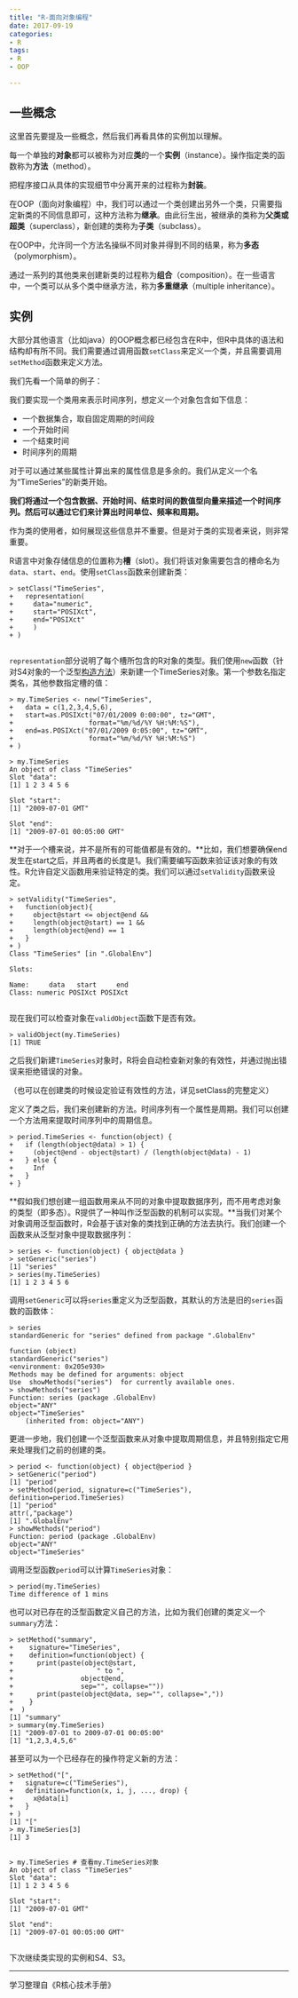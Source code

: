 ```yaml
---
title: "R-面向对象编程"
date: 2017-09-19
categories: 
- R
tags:
- R
- OOP

---
```


## 一些概念

这里首先要提及一些概念，然后我们再看具体的实例加以理解。

<!-- more -->

每一个单独的**对象**都可以被称为对应**类**的一个**实例**（instance）。操作指定类的函数称为**方法**（method）。

把程序接口从具体的实现细节中分离开来的过程称为**封装**。

在OOP（面向对象编程）中，我们可以通过一个类创建出另外一个类，只需要指定新类的不同信息即可，这种方法称为**继承**。由此衍生出，被继承的类称为**父类或超类**（superclass），新创建的类称为**子类**（subclass）。

在OOP中，允许同一个方法名操纵不同对象并得到不同的结果，称为**多态**（polymorphism）。

通过一系列的其他类来创建新类的过程称为**组合**（composition）。在一些语言中，一个类可以从多个类中继承方法，称为**多重继承**（multiple inheritance）。

## 实例

大部分其他语言（比如java）的OOP概念都已经包含在R中，但R中具体的语法和结构却有所不同。我们需要通过调用函数`setClass`来定义一个类，并且需要调用`setMethod`函数来定义方法。

我们先看一个简单的例子：

我们要实现一个类用来表示时间序列，想定义一个对象包含如下信息：

- 一个数据集合，取自固定周期的时间段
- 一个开始时间
- 一个结束时间
- 时间序列的周期

对于可以通过某些属性计算出来的属性信息是多余的。我们从定义一个名为“TimeSeries”的新类开始。

**我们将通过一个包含数据、开始时间、结束时间的数值型向量来描述一个时间序列。然后可以通过它们来计算出时间单位、频率和周期。**

作为类的使用者，如何展现这些信息并不重要。但是对于类的实现者来说，则非常重要。

R语言中对象存储信息的位置称为**槽**（slot）。我们将该对象需要包含的槽命名为`data`、`start`、`end`。使用`setClass`函数来创建新类：

```
> setClass("TimeSeries",
+   representation(
+     data="numeric",
+     start="POSIXct",
+     end="POSIXct"
+     )
+ )


```

`representation`部分说明了每个槽所包含的R对象的类型。我们使用`new`函数（针对S4对象的一个泛型[构造方法](https://baike.baidu.com/item/%E6%9E%84%E9%80%A0%E6%96%B9%E6%B3%95/10455265?fr=aladdin)）来新建一个TimeSeries对象。第一个参数名指定类名，其他参数指定槽的值：

```
> my.TimeSeries <- new("TimeSeries",
+   data = c(1,2,3,4,5,6),
+   start=as.POSIXct("07/01/2009 0:00:00", tz="GMT",
+                   format="%m/%d/%Y %H:%M:%S"),
+   end=as.POSIXct("07/01/2009 0:05:00", tz="GMT",
+                   format="%m/%d/%Y %H:%M:%S")
+ )

> my.TimeSeries
An object of class "TimeSeries"
Slot "data":
[1] 1 2 3 4 5 6

Slot "start":
[1] "2009-07-01 GMT"

Slot "end":
[1] "2009-07-01 00:05:00 GMT"

```

**对于一个槽来说，并不是所有的可能值都是有效的。**比如，我们想要确保end发生在start之后，并且两者的长度是1。我们需要编写函数来验证该对象的有效性。R允许自定义函数用来验证特定的类。我们可以通过`setValidity`函数来设定。

```
> setValidity("TimeSeries",
+   function(object){
+     object@start <= object@end &&
+     length(object@start) == 1 &&
+     length(object@end) == 1
+   }
+ )
Class "TimeSeries" [in ".GlobalEnv"]

Slots:
                              
Name:     data   start     end
Class: numeric POSIXct POSIXct


```

现在我们可以检查对象在`validObject`函数下是否有效。

```
> validObject(my.TimeSeries)
[1] TRUE

```

之后我们新建`TimeSeries`对象时，R将会自动检查新对象的有效性，并通过抛出错误来拒绝错误的对象。

（也可以在创建类的时候设定验证有效性的方法，详见setClass的完整定义）

定义了类之后，我们来创建新的方法。时间序列有一个属性是周期。我们可以创建一个方法用来提取时间序列中的周期信息。

```
> period.TimeSeries <- function(object) {
+   if (length(object@data) > 1) {
+     (object@end - object@start) / (length(object@data) - 1)
+   } else {
+     Inf
+   }
+ }

```

**假如我们想创建一组函数用来从不同的对象中提取数据序列，而不用考虑对象的类型（即多态）。R提供了一种叫作泛型函数的机制可以实现。**当我们对某个对象调用泛型函数时，R会基于该对象的类找到正确的方法去执行。我们创建一个函数来从泛型对象中提取数据序列：

```
> series <- function(object) { object@data }
> setGeneric("series")
[1] "series"
> series(my.TimeSeries)
[1] 1 2 3 4 5 6

```

调用`setGeneric`可以将`series`重定义为泛型函数，其默认的方法是旧的`series`函数的函数体：

```
> series
standardGeneric for "series" defined from package ".GlobalEnv"

function (object) 
standardGeneric("series")
<environment: 0x205e930>
Methods may be defined for arguments: object
Use  showMethods("series")  for currently available ones.
> showMethods("series")
Function: series (package .GlobalEnv)
object="ANY"
object="TimeSeries"
    (inherited from: object="ANY")

```

更进一步地，我们创建一个泛型函数来从对象中提取周期信息，并且特别指定它用来处理我们之前的创建的类。

```
> period <- function(object) { object@period }
> setGeneric("period")
[1] "period"
> setMethod(period, signature=c("TimeSeries"), definition=period.TimeSeries)
[1] "period"
attr(,"package")
[1] ".GlobalEnv"
> showMethods("period")
Function: period (package .GlobalEnv)
object="ANY"
object="TimeSeries"

```

调用泛型函数`period`可以计算`TimeSeries`对象：

```
> period(my.TimeSeries)
Time difference of 1 mins

```

也可以对已存在的泛型函数定义自己的方法，比如为我们创建的类定义一个`summary`方法：

```
> setMethod("summary",
+    signature="TimeSeries",
+    definition=function(object) {
+      print(paste(object@start,
+                     " to ",
+                 object@end,
+                 sep="", collapse=""))
+      print(paste(object@data, sep="", collapse=","))
+    }
+  )
[1] "summary"
> summary(my.TimeSeries)
[1] "2009-07-01 to 2009-07-01 00:05:00"
[1] "1,2,3,4,5,6"

```

甚至可以为一个已经存在的操作符定义新的方法：

```
> setMethod("[",
+   signature=c("TimeSeries"),
+   definition=function(x, i, j, ..., drop) {
+     x@data[i]
+   }
+ )
[1] "["
> my.TimeSeries[3]
[1] 3


> my.TimeSeries # 查看my.TimeSeries对象
An object of class "TimeSeries"
Slot "data":
[1] 1 2 3 4 5 6

Slot "start":
[1] "2009-07-01 GMT"

Slot "end":
[1] "2009-07-01 00:05:00 GMT"


```

下次继续类实现的实例和S4、S3。

------

学习整理自《R核心技术手册》
